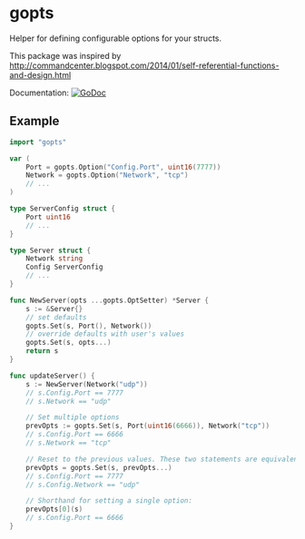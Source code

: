 gopts
=====

Helper for defining configurable options for your structs.

This package was inspired by http://commandcenter.blogspot.com/2014/01/self-referential-functions-and-design.html

Documentation: [![GoDoc](https://godoc.org/github.com/xsleonard/gopts?status.png)](http://godoc.org/github.com/xsleonard/gopts)

## Example

```go
import "gopts"

var (
    Port = gopts.Option("Config.Port", uint16(7777))
    Network = gopts.Option("Network", "tcp")
    // ...
)

type ServerConfig struct {
    Port uint16
    // ...
}

type Server struct {
    Network string
    Config ServerConfig
    // ...
}

func NewServer(opts ...gopts.OptSetter) *Server {
    s := &Server{}
    // set defaults
    gopts.Set(s, Port(), Network())
    // override defaults with user's values
    gopts.Set(s, opts...)
    return s
}

func updateServer() {
    s := NewServer(Network("udp"))
    // s.Config.Port == 7777
    // s.Network == "udp"

    // Set multiple options
    prevOpts := gopts.Set(s, Port(uint16(6666)), Network("tcp"))
    // s.Config.Port == 6666
    // s.Network == "tcp"

    // Reset to the previous values. These two statements are equivalent.
    prevOpts = gopts.Set(s, prevOpts...)
    // s.Config.Port == 7777
    // s.Config.Network == "udp"

    // Shorthand for setting a single option:
    prevOpts[0](s)
    // s.Config.Port == 6666
}
```

